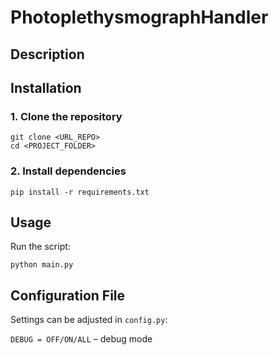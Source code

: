 # PhotoplethysmographHandler
## Description

## Installation
### 1. Clone the repository
```
git clone <URL_REPO>
cd <PROJECT_FOLDER>
```
### 2. Install dependencies
``` 
pip install -r requirements.txt 
```
## Usage
Run the script:
```
python main.py
```

## Configuration File
Settings can be adjusted in `config.py`:

`DEBUG = OFF/ON/ALL` – debug mode
